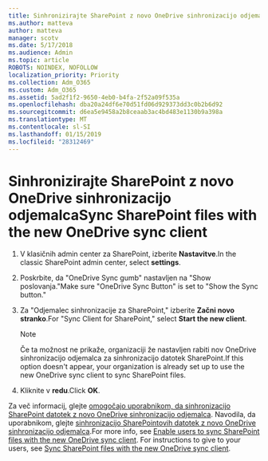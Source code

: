 ```yaml
---
title: Sinhronizirajte SharePoint z novo OneDrive sinhronizacijo odjemalca
ms.author: matteva
author: matteva
manager: scotv
ms.date: 5/17/2018
ms.audience: Admin
ms.topic: article
ROBOTS: NOINDEX, NOFOLLOW
localization_priority: Priority
ms.collection: Adm_O365
ms.custom: Adm_O365
ms.assetid: 5ad2f1f2-9650-4eb0-b4fa-2f52a09f535a
ms.openlocfilehash: dba20a24df6e70d51fd06d929373dd3c0b2b6d92
ms.sourcegitcommit: d6ea5e9458a2b8ceaab3ac4bd483e1130b9a398a
ms.translationtype: MT
ms.contentlocale: sl-SI
ms.lasthandoff: 01/15/2019
ms.locfileid: "28312469"
---
```

# <a name="sync-sharepoint-files-with-the-new-onedrive-sync-client"></a><span data-ttu-id="b0d4a-102">Sinhronizirajte SharePoint z novo OneDrive sinhronizacijo odjemalca</span><span class="sxs-lookup"><span data-stu-id="b0d4a-102">Sync SharePoint files with the new OneDrive sync client</span></span>

1. <span data-ttu-id="b0d4a-103">V klasičnih admin center za SharePoint, izberite **Nastavitve**.</span><span class="sxs-lookup"><span data-stu-id="b0d4a-103">In the classic SharePoint admin center, select **settings**.</span></span>
    
2. <span data-ttu-id="b0d4a-104">Poskrbite, da "OneDrive Sync gumb" nastavljen na "Show poslovanja."</span><span class="sxs-lookup"><span data-stu-id="b0d4a-104">Make sure "OneDrive Sync Button" is set to "Show the Sync button."</span></span>
    
3. <span data-ttu-id="b0d4a-105">Za "Odjemalec sinhronizacije za SharePoint," izberite **Začni novo stranko**.</span><span class="sxs-lookup"><span data-stu-id="b0d4a-105">For "Sync Client for SharePoint," select **Start the new client**.</span></span>
    
    > [!NOTE]
    > <span data-ttu-id="b0d4a-106">Če ta možnost ne prikaže, organizaciji že nastavljen rabiti nov OneDrive sinhronizacijo odjemalca za sinhronizacijo datotek SharePoint.</span><span class="sxs-lookup"><span data-stu-id="b0d4a-106">If this option doesn't appear, your organization is already set up to use the new OneDrive sync client to sync SharePoint files.</span></span> 
  
4. <span data-ttu-id="b0d4a-107">Kliknite v **redu**.</span><span class="sxs-lookup"><span data-stu-id="b0d4a-107">Click **OK**.</span></span>
    
<span data-ttu-id="b0d4a-p101">Za več informacij, glejte [omogočajo uporabnikom, da sinhronizacijo SharePoint datotek z novo OneDrive sinhronizacijo odjemalca](https://go.microsoft.com/fwlink/?linkid=866433). Navodila, da uporabnikom, glejte [sinhronizacijo SharePointovih datotek z novo OneDrive sinhronizacijo odjemalca](https://go.microsoft.com/fwlink/?linkid=866427).</span><span class="sxs-lookup"><span data-stu-id="b0d4a-p101">For more info, see [Enable users to sync SharePoint files with the new OneDrive sync client](https://go.microsoft.com/fwlink/?linkid=866433). For instructions to give to your users, see [Sync SharePoint files with the new OneDrive sync client](https://go.microsoft.com/fwlink/?linkid=866427).</span></span>
  

